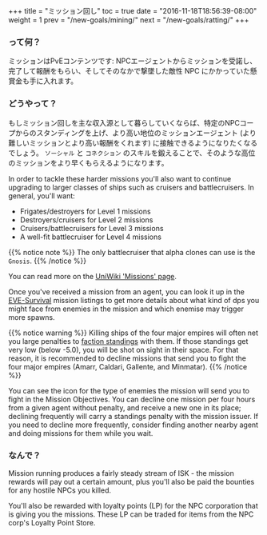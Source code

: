 +++ title = "ミッション回し" toc = true date = "2016-11-18T18:56:39-08:00" weight = 1 prev = "/new-goals/mining/" next = "/new-goals/ratting/" +++

### って何？

ミッションはPvEコンテンツです: NPCエージェントからミッションを受諾し、完了して報酬をもらい、そしてそのなかで撃墜した敵性 NPC にかかっていた懸賞金も手に入れます。

### どうやって？

もしミッション回しを主な収入源として暮らしていくならば、特定のNPCコープからのスタンディングを上げ、より高い地位のミッションエージェント (より難しいミッションとより高い報酬をくれます) に接触できるようになりたくなるでしょう。 `ソーシャル` と `コネクション` のスキルを鍛えることで、そのような高位のミッションをより早くもらえるようになります。

In order to tackle these harder missions you'll also want to continue upgrading to larger classes of ships such as cruisers and battlecruisers. In general, you'll want:

- Frigates/destroyers for Level 1 missions
- Destroyers/cruisers for Level 2 missions
- Cruisers/battlecruisers for Level 3 missions
- A well-fit battlecruiser for Level 4 missions

{{% notice note %}} The only battlecruiser that alpha clones can use is the `Gnosis`. {{% /notice %}}

You can read more on the [UniWiki 'Missions' page](http://wiki.eveuniversity.org/Missions).

Once you've received a mission from an agent, you can look it up in the [EVE-Survival](http://eve-survival.org/wikka.php?wakka=MissionReports) mission listings to get more details about what kind of dps you might face from enemies in the mission and which enemise may trigger more spawns.

{{% notice warning %}} Killing ships of the four major empires will often net you large penalties to [faction standings](http://wiki.eveuniversity.org/Faction_Standings) with them. If those standings get very low (below -5.0), you will be shot on sight in their space. For that reason, it is recommended to decline missions that send you to fight the four major empires (Amarr, Caldari, Gallente, and Minmatar). {{% /notice %}}

You can see the icon for the type of enemies the mission will send you to fight in the Mission Objectives. You can decline one mission per four hours from a given agent without penalty, and receive a new one in its place; declining frequently will carry a standings penalty with the mission issuer. If you need to decline more frequently, consider finding another nearby agent and doing missions for them while you wait.

### なんで？

Mission running produces a fairly steady stream of ISK - the mission rewards will pay out a certain amount, plus you'll also be paid the bounties for any hostile NPCs you killed.

You'll also be rewarded with loyalty points (LP) for the NPC corporation that is giving you the missions. These LP can be traded for items from the NPC corp's Loyalty Point Store.